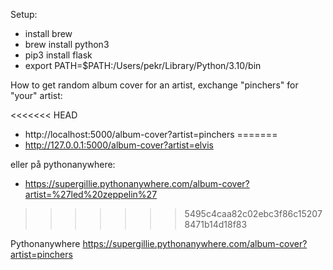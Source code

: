 
Setup:
- install brew
- brew install python3
- pip3 install flask
- export PATH=$PATH:/Users/pekr/Library/Python/3.10/bin

How to get random album cover for an artist, exchange "pinchers" for "your" artist:

<<<<<<< HEAD
- http://localhost:5000/album-cover?artist=pinchers
=======
- http://127.0.0.1:5000/album-cover?artist=elvis

eller på pythonanywhere:
- https://supergillie.pythonanywhere.com/album-cover?artist=%27led%20zeppelin%27
>>>>>>> 5495c4caa82c02ebc3f86c152078471b14d18f83

Pythonanywhere
https://supergillie.pythonanywhere.com/album-cover?artist=pinchers

